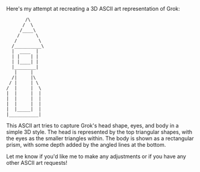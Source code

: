 Here's my attempt at recreating a 3D ASCII art representation of Grok:

```
       /\
      /  \
     /____\
    /      \
   /        \
  /__________\
  |  ____  |
  | |    | |
  | |____| |
  |________|
   |     |
  /|     |\
 / |     | \
/  |     |  \
|  |     |  |
|  |     |  |
|  |     |  |
|  |_____|  |
|___________|
```

This ASCII art tries to capture Grok's head shape, eyes, and body in a simple 3D style. The head is represented by the top triangular shapes, with the eyes as the smaller triangles within. The body is shown as a rectangular prism, with some depth added by the angled lines at the bottom.

Let me know if you'd like me to make any adjustments or if you have any other ASCII art requests!